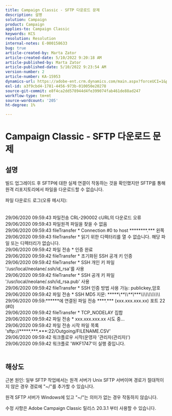 ```yaml
---
title: Campaign Classic - SFTP 다운로드 문제
description: 설명
solution: Campaign
product: Campaign
applies-to: Campaign Classic
keywords: KCS
resolution: Resolution
internal-notes: E-000158633
bug: true
article-created-by: Marta Zator
article-created-date: 5/10/2022 9:20:18 AM
article-published-by: Marta Zator
article-published-date: 5/10/2022 9:23:54 AM
version-number: 2
article-number: KA-15953
dynamics-url: https://adobe-ent.crm.dynamics.com/main.aspx?forceUCI=1&pagetype=entityrecord&etn=knowledgearticle&id=61245362-42d0-ec11-a7b5-00224809c101
exl-id: a3f9cbd4-1781-4456-973b-010050e20278
source-git-commit: e8f4ca2dd578944d4fe399074fab461de88ad247
workflow-type: tm+mt
source-wordcount: '205'
ht-degree: 1%

---
```


# Campaign Classic - SFTP 다운로드 문제

## 설명


빌드 업그레이드 후 SFTP에 대한 실제 연결이 작동하는 것을 확인했지만 SFTP를 통해 원격 리포지토리에서 파일을 다운로드할 수 없습니다.

파일 다운로드 로그(오류 메시지):
<br><br><br>29/06/2020 09:59:43 파일전송 CRL-290002 cURL의 다운로드 오류
<br>29/06/2020 09:59:43 파일원격 파일을 찾을 수 없음
<br>29/06/2020 09:59:43 fileTransfer \* Connection #0 to host \*\*\*\*\*\*\*\*.\*\*\* 왼쪽
<br>29/06/2020 09:59:43 fileTransfer \* 읽기 위한 디렉터리를 열 수 없습니다. 해당 파일 또는 디렉터리가 없습니다.
<br>29/06/2020 09:59:42 파일 전송 \* 인증 완료
<br>29/06/2020 09:59:42 fileTransfer \* 초기화된 SSH 공개 키 인증
<br>29/06/2020 09:59:42 fileTransfer \* SSH 개인 키 파일 &#39;/usr/local/neolane/.ssh/id_rsa&#39;를 사용
<br>29/06/2020 09:59:42 fileTransfer \* SSH 공개 키 파일 &#39;/usr/local/neolane/.ssh/id_rsa.pub&#39; 사용
<br>29/06/2020 09:59:42 fileTransfer \* SSH 인증 방법 사용 가능: publickey,암호
<br>29/06/2020 09:59:42 파일 전송 \* SSH MD5 지문: \*\*\*\*\*\\*\*\*\\*\\*\*\*\\*\*\*\*\\*\\*\\*\\*\\*\\*\\*\\*\\*\\*\\*\\*
<br>29/06/2020 09:59:\*\*\*\*\*\*에 연결된 파일 전송 \*\*\*\*.\*\*\* (xxx.xxx.xxx.xx) 포트 22 (#0)
<br>29/06/2020 09:59:42 fileTransfer \* TCP_NODELAY 집합
<br>29/06/2020 09:59:42 파일 전송 \* xxx.xxx.xxx.xx 시도 중...
<br>29/06/2020 09:59:42 파일 전송 시작 파일 목록 &#39;sftp://\*\*\*\*\*.\*\*\*.\*\*\*:22/Outgoing/FILENAME.CSV&#39;
<br>29/06/2020 09:59:42 워크플로우 시작(운영자 &#39;관리자(관리자)&#39;)
<br>29/06/2020 09:59:42 워크플로 &#39;WKF1747&#39;이 실행 중입니다.<br><br>

## 해상도


근본 원인: 일부 SFTP 작업에서는 원격 서버가 Unix SFTP 서버이며 경로가 절대적이지 않은 경우 경로에 &quot;~/&quot;를 추가할 수 있습니다.

원격 SFTP 서버가 Windows에 있고 &quot;~/&quot;는 의미가 없는 경우 작동하지 않습니다.

수정 사항은 Adobe Campaign Classic 릴리스 20.3.1 부터 사용할 수 있습니다.
